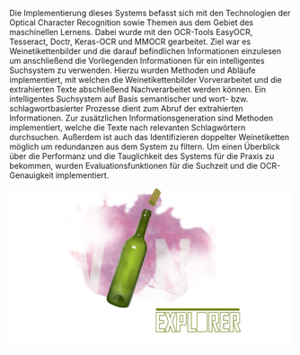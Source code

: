 Die Implementierung dieses Systems befasst sich mit den Technologien der Optical Character Recognition sowie Themen aus dem Gebiet des maschinellen Lernens. Dabei wurde mit den OCR-Tools EasyOCR, Tesseract, Doctr, Keras-OCR und MMOCR gearbeitet.
Ziel war es Weinetikettenbilder und die darauf befindlichen Informationen einzulesen um anschließend die Vorliegenden Informationen für ein intelligentes Suchsystem zu verwenden.
Hierzu wurden Methoden und Abläufe implementiert, mit welchen die Weinetikettenbilder
Vorverarbeitet und die extrahierten Texte abschließend Nachverarbeitet werden können.
Ein intelligentes Suchsystem auf Basis semantischer und wort- bzw. schlagwortbasierter
Prozesse dient zum Abruf der extrahierten Informationen. Zur zusätzlichen
Informationsgeneration sind Methoden implementiert, welche die Texte nach relevanten
Schlagwörtern durchsuchen. Außerdem ist auch das Identifizieren doppelter Weinetiketten
möglich um redundanzen aus dem System zu filtern. Um einen Überblick über die Performanz und die Tauglichkeit des Systems für die
Praxis zu bekommen, wurden Evaluationsfunktionen für die Suchzeit und die OCR-Genauigkeit
implementiert.

![alt text](/frontend/media/wine_logo_white.png?raw=true)
